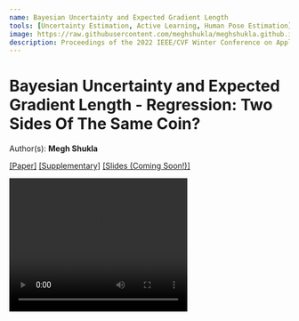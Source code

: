 ```yaml
---
name: Bayesian Uncertainty and Expected Gradient Length
tools: [Uncertainty Estimation, Active Learning, Human Pose Estimation]
image: https://raw.githubusercontent.com/meghshukla/meghshukla.github.io/master/files/images/EGL%2B%2B_WACV.jpg
description: Proceedings of the 2022 IEEE/CVF Winter Conference on Applications of Computer Vision (WACV)
---
```


# Bayesian Uncertainty and Expected Gradient Length - Regression: Two Sides Of The Same Coin?
Author(s): **Megh Shukla**  

<a href="https://meghshukla.github.io/files/papers/Bayesian_Uncertainty_Expected_Gradient_Length.pdf" target="_blank">[Paper]</a>  <a href="https://meghshukla.github.io/files/papers/Bayesian_Uncertainty_Expected_Gradient_Length-supplementary.pdf" target="_blank">[Supplementary]</a> <a href="https://meghshukla.github.io/projects/1-bayesian-uncertainty-and-expected-gradient-length" target="_blank">[Slides (Coming Soon!)]</a>  

<video width="320" height="240" controls>
  <source src="https://github.com/meghshukla/meghshukla.github.io/blob/master/files/papers/MBRDI.mp4" type="video/mp4">
</video>